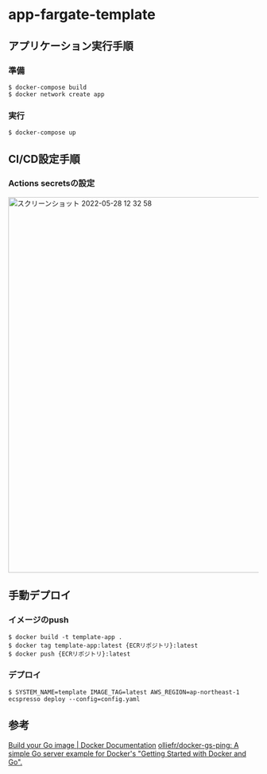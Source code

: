 # app-fargate-template

## アプリケーション実行手順
### 準備

```
$ docker-compose build
$ docker network create app
```

### 実行

```
$ docker-compose up
```

## CI/CD設定手順
### Actions secretsの設定

<img width="757" alt="スクリーンショット 2022-05-28 12 32 58" src="https://user-images.githubusercontent.com/36916494/170808323-99f6aadb-e225-4128-a76d-173196dc93b1.png">

## 手動デプロイ
### イメージのpush

```
$ docker build -t template-app .
$ docker tag template-app:latest {ECRリポジトリ}:latest
$ docker push {ECRリポジトリ}:latest
```

### デプロイ

```
$ SYSTEM_NAME=template IMAGE_TAG=latest AWS_REGION=ap-northeast-1 ecspresso deploy --config=config.yaml
```

## 参考
[Build your Go image | Docker Documentation](https://docs.docker.com/language/golang/build-images/)
[olliefr/docker-gs-ping: A simple Go server example for Docker's "Getting Started with Docker and Go".](https://github.com/olliefr/docker-gs-ping)
